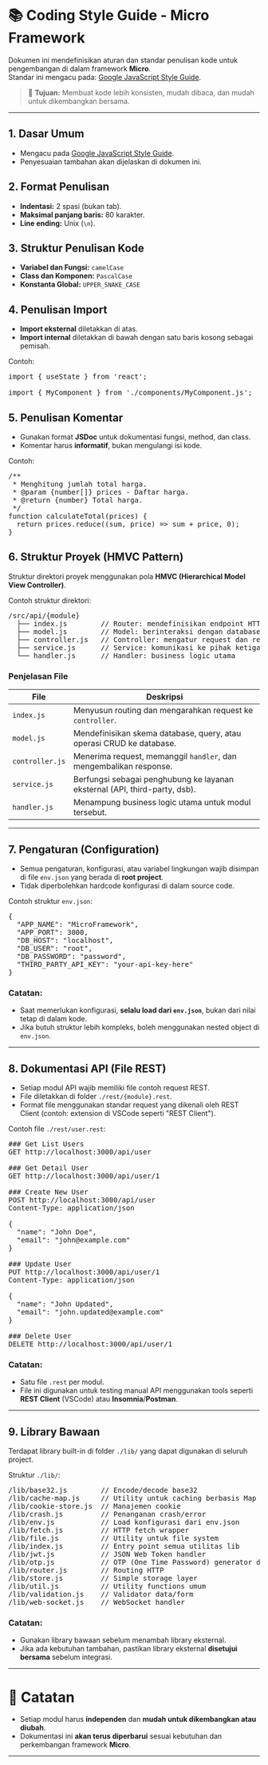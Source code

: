 # 📚 Coding Style Guide - Micro Framework

Dokumen ini mendefinisikan aturan dan standar penulisan kode untuk pengembangan di dalam framework **Micro**.  
Standar ini mengacu pada: [Google JavaScript Style Guide](https://google.github.io/styleguide/jsguide.html).

> 🎯 **Tujuan:** Membuat kode lebih konsisten, mudah dibaca, dan mudah untuk dikembangkan bersama.

---

## 1. Dasar Umum

- Mengacu pada [Google JavaScript Style Guide](https://google.github.io/styleguide/jsguide.html).
- Penyesuaian tambahan akan dijelaskan di dokumen ini.

## 2. Format Penulisan

- **Indentasi:** 2 spasi (bukan tab).
- **Maksimal panjang baris:** 80 karakter.
- **Line ending:** Unix (`\n`).

## 3. Struktur Penulisan Kode

- **Variabel dan Fungsi:** `camelCase`
- **Class dan Komponen:** `PascalCase`
- **Konstanta Global:** `UPPER_SNAKE_CASE`

## 4. Penulisan Import

- **Import eksternal** diletakkan di atas.
- **Import internal** diletakkan di bawah dengan satu baris kosong sebagai pemisah.

Contoh:
<pre>
import { useState } from 'react';

import { MyComponent } from './components/MyComponent.js';
</pre>

## 5. Penulisan Komentar

- Gunakan format **JSDoc** untuk dokumentasi fungsi, method, dan class.
- Komentar harus **informatif**, bukan mengulangi isi kode.

Contoh:
<pre>
/**
 * Menghitung jumlah total harga.
 * @param {number[]} prices - Daftar harga.
 * @return {number} Total harga.
 */
function calculateTotal(prices) {
  return prices.reduce((sum, price) => sum + price, 0);
}
</pre>

## 6. Struktur Proyek (HMVC Pattern)

Struktur direktori proyek menggunakan pola **HMVC (Hierarchical Model View Controller)**.

Contoh struktur direktori:
<pre>
/src/api/{module}
  ├── index.js        // Router: mendefinisikan endpoint HTTP
  ├── model.js        // Model: berinteraksi dengan database
  ├── controller.js   // Controller: mengatur request dan response
  ├── service.js      // Service: komunikasi ke pihak ketiga
  └── handler.js      // Handler: business logic utama
</pre>

### Penjelasan File

| File            | Deskripsi                                                                 |
|-----------------|----------------------------------------------------------------------------|
| `index.js`       | Menyusun routing dan mengarahkan request ke `controller`.                  |
| `model.js`       | Mendefinisikan skema database, query, atau operasi CRUD ke database.       |
| `controller.js`  | Menerima request, memanggil `handler`, dan mengembalikan response.         |
| `service.js`     | Berfungsi sebagai penghubung ke layanan eksternal (API, third-party, dsb). |
| `handler.js`     | Menampung business logic utama untuk modul tersebut.                      |

---

## 7. Pengaturan (Configuration)

- Semua pengaturan, konfigurasi, atau variabel lingkungan wajib disimpan di file `env.json` yang berada di **root project**.
- Tidak diperbolehkan hardcode konfigurasi di dalam source code.

Contoh struktur `env.json`:
<pre>
{
  "APP_NAME": "MicroFramework",
  "APP_PORT": 3000,
  "DB_HOST": "localhost",
  "DB_USER": "root",
  "DB_PASSWORD": "password",
  "THIRD_PARTY_API_KEY": "your-api-key-here"
}
</pre>

### Catatan:

- Saat memerlukan konfigurasi, **selalu load dari `env.json`**, bukan dari nilai tetap di dalam kode.
- Jika butuh struktur lebih kompleks, boleh menggunakan nested object di `env.json`.

---

## 8. Dokumentasi API (File REST)

- Setiap modul API wajib memiliki file contoh request REST.
- File diletakkan di folder `./rest/{module}.rest`.
- Format file menggunakan standar request yang dikenali oleh REST Client (contoh: extension di VSCode seperti "REST Client").

Contoh file `./rest/user.rest`:
<pre>
### Get List Users
GET http://localhost:3000/api/user

### Get Detail User
GET http://localhost:3000/api/user/1

### Create New User
POST http://localhost:3000/api/user
Content-Type: application/json

{
  "name": "John Doe",
  "email": "john@example.com"
}

### Update User
PUT http://localhost:3000/api/user/1
Content-Type: application/json

{
  "name": "John Updated",
  "email": "john.updated@example.com"
}

### Delete User
DELETE http://localhost:3000/api/user/1
</pre>

### Catatan:

- Satu file `.rest` per modul.
- File ini digunakan untuk testing manual API menggunakan tools seperti **REST Client** (VSCode) atau **Insomnia**/**Postman**.

---

## 9. Library Bawaan

Terdapat library built-in di folder `./lib/` yang dapat digunakan di seluruh project.

Struktur `./lib/`:
<pre>
/lib/base32.js        // Encode/decode base32
/lib/cache-map.js     // Utility untuk caching berbasis Map
/lib/cookie-store.js  // Manajemen cookie
/lib/crash.js         // Penanganan crash/error
/lib/env.js           // Load konfigurasi dari env.json
/lib/fetch.js         // HTTP fetch wrapper
/lib/file.js          // Utility untuk file system
/lib/index.js         // Entry point semua utilitas lib
/lib/jwt.js           // JSON Web Token handler
/lib/otp.js           // OTP (One Time Password) generator dan verifier
/lib/router.js        // Routing HTTP
/lib/store.js         // Simple storage layer
/lib/util.js          // Utility functions umum
/lib/validation.js    // Validator data/form
/lib/web-socket.js    // WebSocket handler
</pre>

### Catatan:

- Gunakan library bawaan sebelum menambah library eksternal.
- Jika ada kebutuhan tambahan, pastikan library eksternal **disetujui bersama** sebelum integrasi.

---

# 📌 Catatan

- Setiap modul harus **independen** dan **mudah untuk dikembangkan atau diubah**.
- Dokumentasi ini **akan terus diperbarui** sesuai kebutuhan dan perkembangan framework **Micro**.

---

